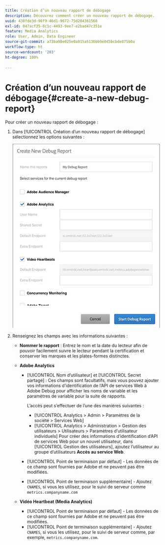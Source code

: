 ```yaml
---
title: Création d’un nouveau rapport de débogage
description: Découvrez comment créer un nouveau rapport de débogage.
uuid: 438fde3d-98f9-46d1-9672-75d204361568
exl-id: 047acf35-8c1c-4493-9ee7-e2bad47c351e
feature: Media Analytics
role: User, Admin, Data Engineer
source-git-commit: a73ba98e025e0a915a5136bb9e0d5bcbde875b0a
workflow-type: ht
source-wordcount: '203'
ht-degree: 100%

---
```


# Création d’un nouveau rapport de débogage{#create-a-new-debug-report}

Pour créer un nouveau rapport de débogage :

1. Dans [!UICONTROL Création d’un nouveau rapport de débogage] sélectionnez les options suivantes :

   ![](assets/create-new-debug-report.png)

1. Renseignez les champs avec les informations suivantes :

   * **Nommer le rapport** : Entrez le nom et la date du lecteur afin de pouvoir facilement suivre le lecteur pendant la certification et conserver les marques et les plates-formes distinctes.
   * **Adobe Analytics**

      * [!UICONTROL Nom d’utilisateur] et [!UICONTROL Secret partagé] : Ces champs sont facultatifs, mais vous pouvez ajouter vos informations d’identification de l’API de services Web à Adobe Debug pour afficher les noms de variable et les paramètres de variable pour la suite de rapports.

         L’accès peut s’effectuer de l’une des manières suivantes :

         * [!UICONTROL Analytics > Admin > Paramètres de la société > Services Web]
         * [!UICONTROL Analytics > Administration > Gestion des utilisateurs > Utilisateurs > Paramètres d’utilisateur individuels]  Pour créer des informations d’identification d’API de services Web pour un nouvel utilisateur, dans [!UICONTROL Gestion des utilisateurs], ajoutez l’utilisateur au groupe d’utilisateurs **Accès au service Web**.
      * [!UICONTROL Point de terminaison par défaut] - Les données de ce champ sont fournies par Adobe et ne peuvent pas être modifiées.
      * [!UICONTROL Point de terminaison supplémentaire] - Ajoutez `CNAMES`, si vous les utilisez, pour le suivi de serveur comme `metrics.companyname.com`
   * **Vidéo Heartbeat (Media Analytics)**

      * [!UICONTROL Point de terminaison par défaut] - Les données de ce champ sont fournies par Adobe et ne peuvent pas être modifiées.
      * [!UICONTROL Point de terminaison supplémentaire] - Ajoutez `CNAMES`, si vous les utilisez, pour le suivi de serveur comme, par exemple, `metrics.companyname.com`.
